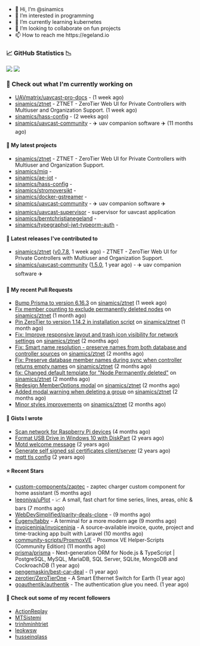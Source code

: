 <p align="center">
  <ul>
    <li>👋 Hi, I’m @sinamics</li>
    <li>👀 I’m interested in programming</li>
    <li>🌱 I’m currently learning kubernetes</li>
    <li>💞️ I’m looking to collaborate on fun projects</li>
    <li>📫 How to reach me https://egeland.io</li>
  </ul>
</p>

### 📈 GitHub Statistics 📉
<img align="center" src="https://githubreadme.egeland.io/?username=sinamics&show_icons=true&theme=ayu-mirage" />
<img align="center" src="https://githubreadme.egeland.io/top-langs/?username=sinamics&theme=ayu-mirage&layout=compact" />

### 👷 Check out what I'm currently working on

- [UAVmatrix/uavcast-pro-docs](https://github.com/UAVmatrix/uavcast-pro-docs) -  (1 week ago)
- [sinamics/ztnet](https://github.com/sinamics/ztnet) - ZTNET - ZeroTier Web UI for Private Controllers with Multiuser and Organization Support. (1 week ago)
- [sinamics/hass-config](https://github.com/sinamics/hass-config) -  (2 weeks ago)
- [sinamics/uavcast-community](https://github.com/sinamics/uavcast-community) - ✈️ uav companion software ✈️ (11 months ago)

#### 🌱 My latest projects

- [sinamics/ztnet](https://github.com/sinamics/ztnet) - ZTNET - ZeroTier Web UI for Private Controllers with Multiuser and Organization Support.
- [sinamics/miq](https://github.com/sinamics/miq) - 
- [sinamics/ae-iot](https://github.com/sinamics/ae-iot) - 
- [sinamics/hass-config](https://github.com/sinamics/hass-config) - 
- [sinamics/stromoversikt](https://github.com/sinamics/stromoversikt) - 
- [sinamics/docker-gstreamer](https://github.com/sinamics/docker-gstreamer) - 
- [sinamics/uavcast-community](https://github.com/sinamics/uavcast-community) - ✈️ uav companion software ✈️
- [sinamics/uavcast-supervisor](https://github.com/sinamics/uavcast-supervisor) - supervisor for uavcast application
- [sinamics/berntchristianegeland](https://github.com/sinamics/berntchristianegeland) - 
- [sinamics/typegraphql-jwt-typeorm-auth](https://github.com/sinamics/typegraphql-jwt-typeorm-auth) - 

#### 🔭 Latest releases I've contributed to

- [sinamics/ztnet](https://github.com/sinamics/ztnet) ([v0.7.8](https://github.com/sinamics/ztnet/releases/tag/v0.7.8), 1 week ago) - ZTNET - ZeroTier Web UI for Private Controllers with Multiuser and Organization Support.
- [sinamics/uavcast-community](https://github.com/sinamics/uavcast-community) ([1.5.0](https://github.com/sinamics/uavcast-community/releases/tag/1.5.0), 1 year ago) - ✈️ uav companion software ✈️

#### 🔨 My recent Pull Requests

- [Bump Prisma to version 6.16.3](https://github.com/sinamics/ztnet/pull/754) on [sinamics/ztnet](https://github.com/sinamics/ztnet) (1 week ago)
- [Fix member counting to exclude permanently deleted nodes](https://github.com/sinamics/ztnet/pull/749) on [sinamics/ztnet](https://github.com/sinamics/ztnet) (1 month ago)
- [Pin ZeroTier to version 1.14.2 in installation script](https://github.com/sinamics/ztnet/pull/747) on [sinamics/ztnet](https://github.com/sinamics/ztnet) (1 month ago)
- [Fix: Improve responsive layout and trash icon visibility for network settings](https://github.com/sinamics/ztnet/pull/730) on [sinamics/ztnet](https://github.com/sinamics/ztnet) (2 months ago)
- [Fix: Smart name resolution - preserve names from both database and controller sources](https://github.com/sinamics/ztnet/pull/729) on [sinamics/ztnet](https://github.com/sinamics/ztnet) (2 months ago)
- [Fix: Preserve database member names during sync when controller returns empty names](https://github.com/sinamics/ztnet/pull/728) on [sinamics/ztnet](https://github.com/sinamics/ztnet) (2 months ago)
- [fix: Changed default template for &#34;Node Permanently deleted&#34;](https://github.com/sinamics/ztnet/pull/718) on [sinamics/ztnet](https://github.com/sinamics/ztnet) (2 months ago)
- [Redesign MemberOptions modal](https://github.com/sinamics/ztnet/pull/715) on [sinamics/ztnet](https://github.com/sinamics/ztnet) (2 months ago)
- [Added modal warning when deleting a group](https://github.com/sinamics/ztnet/pull/713) on [sinamics/ztnet](https://github.com/sinamics/ztnet) (2 months ago)
- [Minor styles improvements](https://github.com/sinamics/ztnet/pull/712) on [sinamics/ztnet](https://github.com/sinamics/ztnet) (2 months ago)

#### 📓 Gists I wrote

- [Scan network for Raspberry Pi devices](https://gist.github.com/b35f3b09a2446889008801648efe9e9c) (4 months ago)
- [Format USB Drive in Windows 10 with DiskPart](https://gist.github.com/8aa001b3dbe040e07917665b6a8f59c4) (2 years ago)
- [Motd welcome message](https://gist.github.com/d1f96f39b797ccb2eba6e8bd539510bc) (2 years ago)
- [Generate self signed ssl certificates client/server](https://gist.github.com/4ecdb293851b7018a715f4186ffa1e79) (2 years ago)
- [mqtt tls config](https://gist.github.com/20d325a3d7d8d9db4c657737f93aac99) (2 years ago)

#### ⭐ Recent Stars

- [custom-components/zaptec](https://github.com/custom-components/zaptec) - zaptec charger custom component for home assistant (5 months ago)
- [leeoniya/uPlot](https://github.com/leeoniya/uPlot) - 📈 A small, fast chart for time series, lines, areas, ohlc &amp; bars (7 months ago)
- [WebDevSimplified/parity-deals-clone](https://github.com/WebDevSimplified/parity-deals-clone) -  (9 months ago)
- [Eugeny/tabby](https://github.com/Eugeny/tabby) - A terminal for a more modern age (9 months ago)
- [invoiceninja/invoiceninja](https://github.com/invoiceninja/invoiceninja) - A source-available invoice, quote, project and time-tracking app built with Laravel (10 months ago)
- [community-scripts/ProxmoxVE](https://github.com/community-scripts/ProxmoxVE) - Proxmox VE Helper-Scripts (Community Edition)  (11 months ago)
- [prisma/prisma](https://github.com/prisma/prisma) - Next-generation ORM for Node.js &amp; TypeScript | PostgreSQL, MySQL, MariaDB, SQL Server, SQLite, MongoDB and CockroachDB (1 year ago)
- [pengemaskin/best-car-deal](https://github.com/pengemaskin/best-car-deal) -  (1 year ago)
- [zerotier/ZeroTierOne](https://github.com/zerotier/ZeroTierOne) - A Smart Ethernet Switch for Earth (1 year ago)
- [goauthentik/authentik](https://github.com/goauthentik/authentik) - The authentication glue you need. (1 year ago)

#### 👯 Check out some of my recent followers

- [ActionReplay](https://github.com/ActionReplay)
- [MTSistemi](https://github.com/MTSistemi)
- [trinhminhtriet](https://github.com/trinhminhtriet)
- [leokwsw](https://github.com/leokwsw)
- [husseinqlass](https://github.com/husseinqlass)
